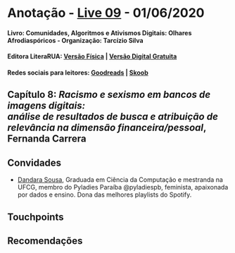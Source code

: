 [livro01-compre]: http://www.literarua.com.br/livro/olhares-afrodiasporicos
[livro01-ebook]: https://bit.ly/ComunidadesDigitais
[livro01-skoob]: https://www.skoob.com.br/comunidades-algoritmos-e-ativismos-digitais-1136137ed1139762.html
[livro01-goodreads]: https://www.goodreads.com/book/show/53005858-comunidades-algoritmos-e-ativismos-digitais

[link-live]: https://youtu.be/inspiradanacomputacao

# Anotação - [Live 09][link-live] - 01/06/2020
#### Livro: Comunidades, Algoritmos e Ativismos Digitais: Olhares Afrodiaspóricos - Organização: Tarcízio Silva
#### Editora LiteraRUA: [Versão Física][livro01-compre] | [Versão Digital Gratuita][livro01-ebook]
#### Redes sociais para leitores: [Goodreads][livro01-goodreads] | [Skoob][livro01-skoob]

## Capítulo 8: *Racismo e sexismo em bancos de imagens digitais:<br> análise de resultados de busca e atribuição de relevância na dimensão financeira/pessoal*, Fernanda Carrera

## Convidades

- [Dandara Sousa](https://www.instagram.com/d4ndara/), Graduada em Ciência da
Computação e mestranda na UFCG, membro do Pyladies Paraíba @pyladiespb,
feminista, apaixonada por dados e ensino. Dona das melhores playlists do Spotify.

## Touchpoints

## Recomendações
